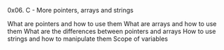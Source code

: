 0x06. C - More pointers, arrays and strings

What are pointers and how to use them
What are arrays and how to use them
What are the differences between pointers and arrays
How to use strings and how to manipulate them
Scope of variables
